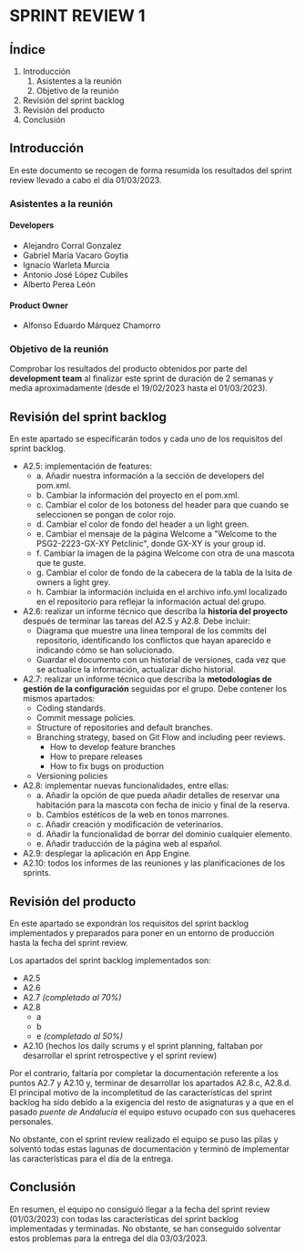# SPRINT REVIEW 1
## Índice
1. Introducción
   1. Asistentes a la reunión
   2. Objetivo de la reunión
2. Revisión del sprint backlog
3. Revisión del producto
4. Conclusión
   
## Introducción
En este documento se recogen de forma resumida los resultados del sprint review llevado a cabo el día 01/03/2023.
### Asistentes a la reunión
#### Developers
- Alejandro Corral Gonzalez
- Gabriel María Vacaro Goytia
- Ignacio Warleta Murcia
- Antonio José López Cubiles
- Alberto Perea León
#### Product Owner
- Alfonso Eduardo Márquez Chamorro

### Objetivo de la reunión
Comprobar los resultados del producto obtenidos por parte del **development team** al finalizar este sprint de duración de 2 semanas y media aproximadamente (desde el 19/02/2023 hasta el 01/03/2023).

## Revisión del sprint backlog
En este apartado se especificarán todos y cada uno de los requisitos del sprint backlog.
- A2.5: implementación de features:
  - a. Añadir nuestra información a la sección de developers del pom.xml.
  - b. Cambiar la información del proyecto en el pom.xml.
  - c. Cambiar el color de los botoness del header para que cuando se seleccionen se pongan de color rojo.
  - d. Cambiar el color de fondo del header a un light green.
  - e. Cambiar el mensaje de la página Welcome a "Welcome to the PSG2-2223-GX-XY Petclinic", donde GX-XY is your group id.
  - f. Cambiar la imagen de la página Welcome con otra de una mascota que te guste.
  - g. Cambiar el color de fondo de la cabecera de la tabla de la lsita de owners a light grey.
  - h. Cambiar la información incluida en el archivo info.yml localizado en el repositorio para reflejar la información actual del grupo.
- A2.6: realizar un informe técnico que describa la **historia del proyecto** después de terminar las tareas del A2.5 y A2.8. Debe incluir:
  - Diagrama que muestre una línea temporal de los commits del repositorio, identificando los conflictos que hayan aparecido e indicando cómo se han solucionado.
  - Guardar el documento con un historial de versiones, cada vez que se actualice la información, actualizar dicho historial.
- A2.7: realizar un informe técnico que describa la **metodologías de gestión de la configuración** seguidas por el grupo. Debe contener los mismos apartados:
  - Coding standards.
  - Commit message policies.
  - Structure of repositories and default branches.
  - Branching strategy, based on Git Flow and including peer reviews.
    - How to develop feature branches
    - How to prepare releases
    - How to fix bugs on production
  - Versioning policies
- A2.8: implementar nuevas funcionalidades, entre ellas:
  - a. Añadir la opción de que pueda añadir detalles de reservar una habitación para la mascota con fecha de inicio y final de la reserva.
  - b. Cambios estéticos de la web en tonos marrones.
  - c. Añadir creación y modificación de veterinarios.
  - d. Añadir la funcionalidad de borrar del dominio cualquier elemento.
  - e. Añadir traducción de la página web al español.
- A2.9: desplegar la aplicación en App Engine.
- A2.10: todos los informes de las reuniones y las planificaciones de los sprints.

## Revisión del producto
En este apartado se expondrán los requisitos del sprint backlog implementados y preparados para poner en un entorno de producción hasta la fecha del sprint review.

Los apartados del sprint backlog implementados son: 
- A2.5
- A2.6
- A2.7 _(completado al 70%)_
- A2.8
  - a
  - b
  - e _(completado al 50%)_
- A2.10 (hechos los daily scrums y el sprint planning, faltaban por desarrollar el sprint retrospective y el sprint review)

Por el contrario, faltaría por completar la documentación referente a los puntos A2.7 y A2.10 y, terminar de desarrollar los apartados A2.8.c, A2.8.d. El principal motivo de la incompletitud de las características del sprint backlog ha sido debido a la exigencia del resto de asignaturas y a que en el pasado _puente de Andalucía_ el equipo estuvo ocupado con sus quehaceres personales.

No obstante, con el sprint review realizado el equipo se puso las pilas y solventó todas estas lagunas de documentación y terminó de implementar las características para el día de la entrega.

## Conclusión
En resumen, el equipo no consiguió llegar a la fecha del sprint review (01/03/2023) con todas las características del sprint backlog implementadas y terminadas. No obstante, se han conseguido solventar estos problemas para la entrega del día 03/03/2023.